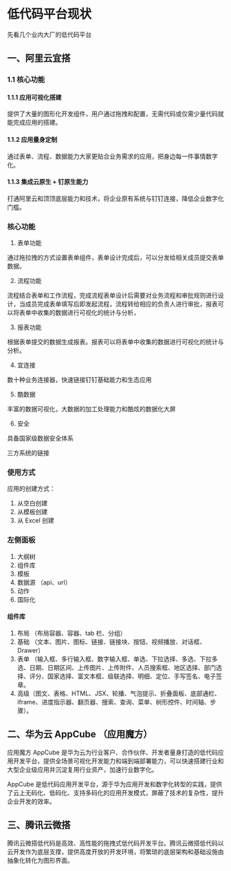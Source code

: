 # 低代码平台现状

先看几个业内大厂的低代码平台

## 一、阿里云宜搭

### 1.1 核心功能

#### 1.1.1  应用可视化搭建

提供了大量的图形化开发组件，用户通过拖拽和配置，无需代码或仅需少量代码就能完成应用的搭建。

#### 1.1.2 应用量身定制

通过表单、流程、数据能力大家更贴合业务需求的应用，把身边每一件事情数字化。

#### 1.1.3 集成云原生 + 钉原生能力

打通阿里云和顶顶底层能力和技术，将企业原有系统与钉钉连接，降低企业数字化门槛。

### 核心功能

1. 表单功能

通过拖拉拽的方式设置表单组件，表单设计完成后，可以分发给相关成员提交表单数据。

2. 流程功能

流程结合表单和工作流程，完成流程表单设计后需要对业务流程和审批规则进行设计，当成员完成表单填写后即发起流程，流程转给相应的负责人进行审批，报表可以将表单中收集的数据进行可视化的统计与分析，

3. 报表功能 

根据表单提交的数据生成报表。报表可以将表单中收集的数据进行可视化的统计与分析。

4. 宜连接

数十种业务连接器，快速链接钉钉基础能力和生态应用

5. 酷数据

丰富的数据可视化，大数据的加工处理能力和酷炫的数据化大屏

6. 安全

具备国家级数据安全体系

三方系统的链接

### 使用方式

应用的创建方式：
1. 从空白创建
2. 从模板创建
3. 从 Excel 创建

### 左侧面板

1. 大纲树
2. 组件库
3. 模板
4. 数据源 （api、url）
5. 动作
6. 国际化

#### 组件库

1. 布局 （布局容器、容器、tab 栏、分组）
2. 基础 （文本、图片、图标、链接、链接块、按钮、视频播放、对话框、Drawer）
3. 表单 （输入框、多行输入框、数字输入框、单选、下拉选择、多选、下拉多选、日期、日期区间、上传图片、上传附件、人员搜索框、地区选择、部门选择、评分、国家选择、富文本框、级联选择、明细、定位、手写签名、电子签章。
4. 高级（图文、表格、HTML、JSX、轮播、气泡提示、折叠面板、底部通栏、iframe、进度指示器、翻页器、搜索、查询、菜单、树形控件、时间轴、步骤）。



## 二、华为云 AppCube （应用魔方）

应用魔方 AppCube 是华为云为行业客户、合作伙伴、开发者量身打造的低代码应用开发平台，提供全场景可视化开发能力和端到端部署能力，可以快速搭建行业和大型企业级应用并沉淀复用行业资产，加速行业数字化。

AppCube 是低代码应用开发平台，源于华为应用开发和数字化转型的实践，提供了云上无码化、低码化、支持多码化的应用开发模式，屏蔽了技术的复杂性，提升企业开发的效率。

## 三、腾讯云微搭

腾讯云微搭低代码是高效、高性能的拖拽式低代码开发平台。腾讯云微搭低代码以云开发作为底层支撑，提供高度开放的开发环境，将繁琐的底层架构和基础设施由抽象化转化为图形界面。